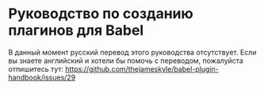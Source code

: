 # Руководство по созданию плагинов для Babel

В данный момент русский перевод этого руководства отсутствует.
Если вы знаете английский и хотели бы помочь с переводом, пожалуйста отпишитесь тут:
https://github.com/thejameskyle/babel-plugin-handbook/issues/29
